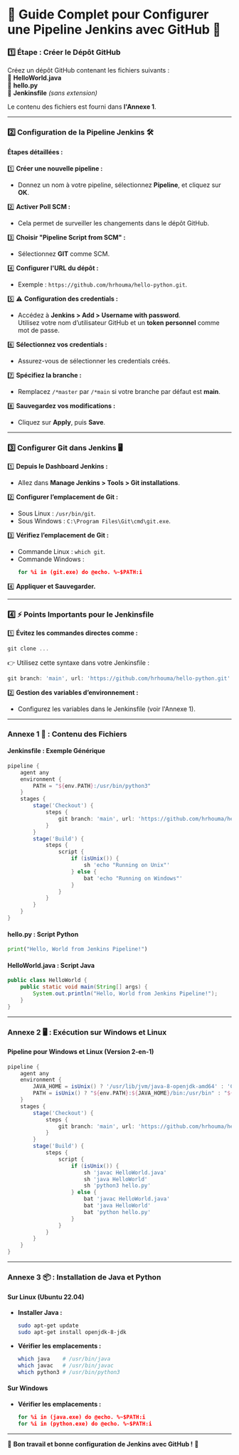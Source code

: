# 🚀 Guide Complet pour Configurer une Pipeline Jenkins avec GitHub 🎉

### **1️⃣ Étape : Créer le Dépôt GitHub**  
Créez un dépôt GitHub contenant les fichiers suivants :  
📄 **HelloWorld.java**  
📄 **hello.py**  
📄 **Jenkinsfile** *(sans extension)*  

Le contenu des fichiers est fourni dans **l'Annexe 1**.  

---

### **2️⃣ Configuration de la Pipeline Jenkins** 🛠️

#### **Étapes détaillées :**  
1️⃣ **Créer une nouvelle pipeline :**  
   - Donnez un nom à votre pipeline, sélectionnez **Pipeline**, et cliquez sur **OK**.

2️⃣ **Activer Poll SCM :**  
   - Cela permet de surveiller les changements dans le dépôt GitHub.

3️⃣ **Choisir "Pipeline Script from SCM" :**  
   - Sélectionnez **GIT** comme SCM.

4️⃣ **Configurer l'URL du dépôt :**  
   - Exemple : `https://github.com/hrhouma/hello-python.git`.

5️⃣ ⚠️ **Configuration des credentials :**  
   - Accédez à **Jenkins > Add > Username with password**.  
     Utilisez votre nom d’utilisateur GitHub et un **token personnel** comme mot de passe.

6️⃣ **Sélectionnez vos credentials :**  
   - Assurez-vous de sélectionner les credentials créés.

7️⃣ **Spécifiez la branche :**  
   - Remplacez `/*master` par `/*main` si votre branche par défaut est **main**.

8️⃣ **Sauvegardez vos modifications :**  
   - Cliquez sur **Apply**, puis **Save**.

---

### **3️⃣ Configurer Git dans Jenkins** 🖥️  

1️⃣ **Depuis le Dashboard Jenkins :**  
   - Allez dans **Manage Jenkins > Tools > Git installations**.

2️⃣ **Configurer l’emplacement de Git :**  
   - Sous Linux : `/usr/bin/git`.  
   - Sous Windows : `C:\Program Files\Git\cmd\git.exe`.

3️⃣ **Vérifiez l’emplacement de Git :**  
   - Commande Linux : `which git`.  
   - Commande Windows :  
     ```cmd
     for %i in (git.exe) do @echo. %~$PATH:i
     ```

4️⃣ **Appliquer et Sauvegarder.**

---

### **4️⃣ ⚡ Points Importants pour le Jenkinsfile**  

1️⃣ **Évitez les commandes directes comme :**  
   ```groovy
   git clone ...
   ```  
   👉 Utilisez cette syntaxe dans votre Jenkinsfile :  
   ```groovy
   git branch: 'main', url: 'https://github.com/hrhouma/hello-python.git'
   ```

2️⃣ **Gestion des variables d’environnement :**  
   - Configurez les variables dans le Jenkinsfile (voir l'Annexe 1).

---

### **Annexe 1 📄 : Contenu des Fichiers**

#### **Jenkinsfile : Exemple Générique**  
```groovy
pipeline {
    agent any
    environment {
        PATH = "${env.PATH}:/usr/bin/python3"
    }
    stages {
        stage('Checkout') {
            steps {
                git branch: 'main', url: 'https://github.com/hrhouma/hello-python.git'
            }
        }
        stage('Build') {
            steps {
                script {
                    if (isUnix()) {
                        sh 'echo "Running on Unix"'
                    } else {
                        bat 'echo "Running on Windows"'
                    }
                }
            }
        }
    }
}
```

#### **hello.py : Script Python**  
```python
print("Hello, World from Jenkins Pipeline!")
```

#### **HelloWorld.java : Script Java**  
```java
public class HelloWorld {
    public static void main(String[] args) {
        System.out.println("Hello, World from Jenkins Pipeline!");
    }
}
```

---

### **Annexe 2 🖥️ : Exécution sur Windows et Linux**

#### **Pipeline pour Windows et Linux (Version 2-en-1)**  
```groovy
pipeline {
    agent any
    environment {
        JAVA_HOME = isUnix() ? '/usr/lib/jvm/java-8-openjdk-amd64' : 'C:\\Program Files\\Java\\jdk1.8.0_202'
        PATH = isUnix() ? "${env.PATH}:${JAVA_HOME}/bin:/usr/bin" : "${env.PATH};${JAVA_HOME}\\bin;C:\\Users\\rehou\\AppData\\Local\\Microsoft\\WindowsApps"
    }
    stages {
        stage('Checkout') {
            steps {
                git branch: 'main', url: 'https://github.com/hrhouma/hello-python.git'
            }
        }
        stage('Build') {
            steps {
                script {
                    if (isUnix()) {
                        sh 'javac HelloWorld.java'
                        sh 'java HelloWorld'
                        sh 'python3 hello.py'
                    } else {
                        bat 'javac HelloWorld.java'
                        bat 'java HelloWorld'
                        bat 'python hello.py'
                    }
                }
            }
        }
    }
}
```

---

### **Annexe 3 📦 : Installation de Java et Python**

#### **Sur Linux (Ubuntu 22.04)**  
- **Installer Java :**  
  ```bash
  sudo apt-get update
  sudo apt-get install openjdk-8-jdk
  ```
- **Vérifier les emplacements :**  
  ```bash
  which java    # /usr/bin/java
  which javac   # /usr/bin/javac
  which python3 # /usr/bin/python3
  ```

#### **Sur Windows**  
- **Vérifier les emplacements :**  
  ```cmd
  for %i in (java.exe) do @echo. %~$PATH:i
  for %i in (python.exe) do @echo. %~$PATH:i
  ```

---

🎉 **Bon travail et bonne configuration de Jenkins avec GitHub !** 🚀
